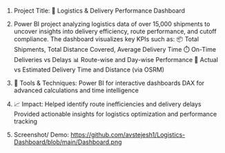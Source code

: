 1. Project Title: 🚚 Logistics & Delivery Performance Dashboard

2. Power BI project analyzing logistics data of over 15,000 shipments to uncover insights into delivery efficiency, route performance, and cutoff compliance. The dashboard visualizes key KPIs such as:
📦 Total Shipments, Total Distance Covered, Average Delivery Time
⏱️ On-Time Deliveries vs Delays
📊 Route-wise and Day-wise Performance
📍 Actual vs Estimated Delivery Time and Distance (via OSRM)

3. 🔧 Tools & Techniques:
Power BI for interactive dashboards
DAX for advanced calculations and time intelligence

4. 📈 Impact:
Helped identify route inefficiencies and delivery delays
Provided actionable insights for logistics optimization and performance tracking

5. Screenshot/ Demo: 
https://github.com/avstejesh1/Logistics-Dashboard/blob/main/Dashboard.png
